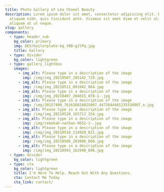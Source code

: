 ```yaml
---
title: Photo Gallery of Léa Chanel Beauty
description: Lorem ipsum dolor sit amet, consectetur adipiscing elit. Duis at
  aliquam nibh, quis tincidunt ante. Vivamus sit amet diam et velit aliquam
  aliquam at ut neque.
slug: gallery
components:
  - type: header_sub
    bg_color: primary
    img: DEV/boilerplate-bg_tRB-gJlPq.jpg
    title: Gallery
  - type: divider
    bg_color: lightgreen
  - type: gallery_lightbox
    images:
      - img_alt: Please type in a description of the image
        img: /img/img_20210507_205142_729.jpg
      - img_alt: Please type in a description of the image
        img: /img/img_20210511_091042_864.jpg
      - img_alt: Please type in a description of the image
        img: /img/img_20210407_204015_078-1-.jpg
      - img_alt: Please type in a description of the image
        img: /img/20157400_761628824025067_4473844401235338807_o.jpg
      - img_alt: Please type in a description of the image
        img: /img/img_20210528_165713_154.jpg
      - img_alt: Please type in a description of the image
        img: /img/rebekah-nathan-9652-1-.jpg
      - img_alt: Please type in a description of the image
        img: /img/img_20210510_114928_821.jpg
      - img_alt: Please type in a description of the image
        img: /img/img_20210506_203006_068.jpg
      - img_alt: Please type in a description of the image
        img: /img/img_20210503_162940_896.jpg
  - type: divider
    bg_color: lightgreen
  - type: cta
    bg_color: lightgreen
    title: I'm Here To Help. Reach Out With Any Questions.
    cta: Contact Me Today
    cta_link: contact/
---
```


